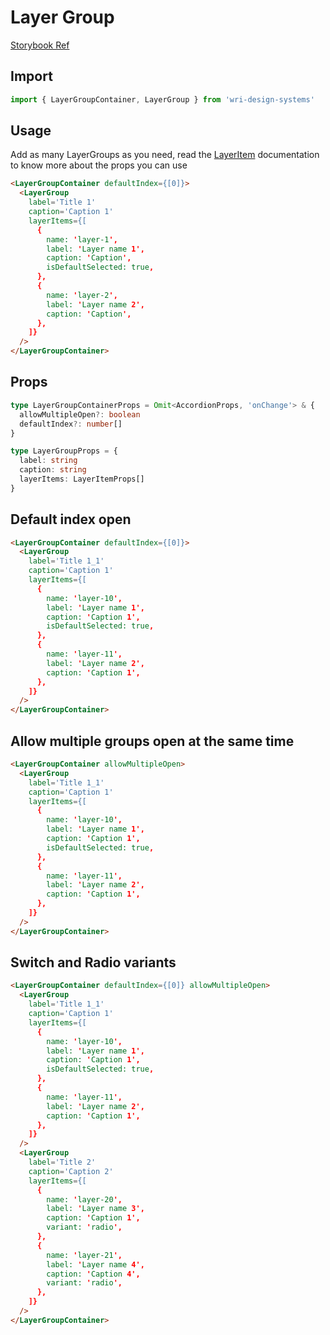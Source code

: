 # Layer Group

[Storybook Ref](https://wri.github.io/wri-design-systems/?path=/docs/layers-layergroup--docs)

## Import

```js
import { LayerGroupContainer, LayerGroup } from 'wri-design-systems'
```

## Usage

Add as many LayerGroups as you need, read the [LayerItem](https://github.com/wri/wri-design-systems/tree/main/src/components/Layer/LayerItem) documentation to know more about the props you can use

```html
<LayerGroupContainer defaultIndex={[0]}>
  <LayerGroup
    label='Title 1'
    caption='Caption 1'
    layerItems={[
      {
        name: 'layer-1',
        label: 'Layer name 1',
        caption: 'Caption',
        isDefaultSelected: true,
      },
      {
        name: 'layer-2',
        label: 'Layer name 2',
        caption: 'Caption',
      },
    ]}
  />
</LayerGroupContainer>
```

## Props

```ts
type LayerGroupContainerProps = Omit<AccordionProps, 'onChange'> & {
  allowMultipleOpen?: boolean
  defaultIndex?: number[]
}

type LayerGroupProps = {
  label: string
  caption: string
  layerItems: LayerItemProps[]
}
```

## Default index open

```html
<LayerGroupContainer defaultIndex={[0]}>
  <LayerGroup
    label='Title 1_1'
    caption='Caption 1'
    layerItems={[
      {
        name: 'layer-10',
        label: 'Layer name 1',
        caption: 'Caption 1',
        isDefaultSelected: true,
      },
      {
        name: 'layer-11',
        label: 'Layer name 2',
        caption: 'Caption 1',
      },
    ]}
  />
</LayerGroupContainer>
```

## Allow multiple groups open at the same time

```html
<LayerGroupContainer allowMultipleOpen>
  <LayerGroup
    label='Title 1_1'
    caption='Caption 1'
    layerItems={[
      {
        name: 'layer-10',
        label: 'Layer name 1',
        caption: 'Caption 1',
        isDefaultSelected: true,
      },
      {
        name: 'layer-11',
        label: 'Layer name 2',
        caption: 'Caption 1',
      },
    ]}
  />
</LayerGroupContainer>
```

## Switch and Radio variants

```html
<LayerGroupContainer defaultIndex={[0]} allowMultipleOpen>
  <LayerGroup
    label='Title 1_1'
    caption='Caption 1'
    layerItems={[
      {
        name: 'layer-10',
        label: 'Layer name 1',
        caption: 'Caption 1',
        isDefaultSelected: true,
      },
      {
        name: 'layer-11',
        label: 'Layer name 2',
        caption: 'Caption 1',
      },
    ]}
  />
  <LayerGroup
    label='Title 2'
    caption='Caption 2'
    layerItems={[
      {
        name: 'layer-20',
        label: 'Layer name 3',
        caption: 'Caption 1',
        variant: 'radio',
      },
      {
        name: 'layer-21',
        label: 'Layer name 4',
        caption: 'Caption 4',
        variant: 'radio',
      },
    ]}
  />
</LayerGroupContainer>
```
